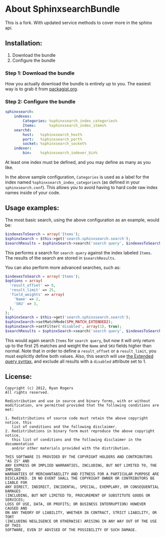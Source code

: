 About SphinxsearchBundle
========================

This is a fork. With updated service methods to cover more in the sphinx api.

Installation:
-------------

1. Download the bundle
2. Configure the bundle

### Step 1: Download the bundle

How you actually download the bundle is entirely up to you.  The easiest way is to grab it from [packagist.org](http://packagist.org/).

### Step 2: Configure the bundle

``` yaml
sphinxsearch:
    indexes:
        Categories: %sphinxsearch_index_categories%
        Items:      %sphinxsearch_index_items%
    searchd:
        host:   %sphinxsearch_host%
        port:   %sphinxsearch_port%
        socket: %sphinxsearch_socket%
    indexer:
        bin:    %sphinxsearch_indexer_bin%
```

At least one index must be defined, and you may define as many as you like.

In the above sample configuration, `Categories` is used as a label for the index named `%sphinxsearch_index_categories%` (as defined in your `sphinxsearch.conf`).  This allows you to avoid having to hard code raw index names inside of your code.



Usage examples:
---------------

The most basic search, using the above configuration as an example, would be:

``` php
$indexesToSearch = array('Items');
$sphinxSearch = $this->get('search.sphinxsearch.search');
$searchResults = $sphinxSearch->search('search query', $indexesToSearch);
```

This performs a search for `search query` against the index labeled `Items`.  The results of the search are stored in `$searchResults`.

You can also perform more advanced searches, such as:

``` php
$indexesToSearch = array('Items');
$options = array(
  'result_offset' => 0,
  'result_limit' => 25,
  'field_weights' => array(
    'Name' => 2,
    'SKU' => 3,
  ),
);
$sphinxSearch = $this->get('search.sphinxsearch.search');
$sphinxSearch->setMatchMode(SPH_MATCH_EXTENDED2);
$sphinxSearch->setFilter('disabled', array(1), true);
$searchResults = $sphinxSearch->search('search query', $indexesToSearch, $options);
```

This would again search `Items` for `search query`, but now it will only return up to the first 25 matches and weight the `Name` and `SKU` fields higher than normal.  Note that in order to define a `result_offset` or a `result_limit`, you must explicitly define both values.  Also, this search will use [the Extended query syntax](http://sphinxsearch.com/docs/current.html#extended-syntax), and exclude all results with a `disabled` attribute set to 1.



License:
--------

```
Copyright (c) 2012, Ryan Rogers
All rights reserved.

Redistribution and use in source and binary forms, with or without
modification, are permitted provided that the following conditions are met: 

1. Redistributions of source code must retain the above copyright notice, this
   list of conditions and the following disclaimer. 
2. Redistributions in binary form must reproduce the above copyright notice,
   this list of conditions and the following disclaimer in the documentation
   and/or other materials provided with the distribution. 

THIS SOFTWARE IS PROVIDED BY THE COPYRIGHT HOLDERS AND CONTRIBUTORS "AS IS" AND
ANY EXPRESS OR IMPLIED WARRANTIES, INCLUDING, BUT NOT LIMITED TO, THE IMPLIED
WARRANTIES OF MERCHANTABILITY AND FITNESS FOR A PARTICULAR PURPOSE ARE
DISCLAIMED. IN NO EVENT SHALL THE COPYRIGHT OWNER OR CONTRIBUTORS BE LIABLE FOR
ANY DIRECT, INDIRECT, INCIDENTAL, SPECIAL, EXEMPLARY, OR CONSEQUENTIAL DAMAGES
(INCLUDING, BUT NOT LIMITED TO, PROCUREMENT OF SUBSTITUTE GOODS OR SERVICES;
LOSS OF USE, DATA, OR PROFITS; OR BUSINESS INTERRUPTION) HOWEVER CAUSED AND
ON ANY THEORY OF LIABILITY, WHETHER IN CONTRACT, STRICT LIABILITY, OR TORT
(INCLUDING NEGLIGENCE OR OTHERWISE) ARISING IN ANY WAY OUT OF THE USE OF THIS
SOFTWARE, EVEN IF ADVISED OF THE POSSIBILITY OF SUCH DAMAGE.
```
